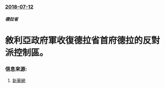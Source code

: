 ### [2018-07-12](/zh/news/2018/07/12/index.md)

##### 德拉省
# 敘利亞政府軍收復德拉省首府德拉的反對派控制區。 




### 信息来源:

1. [新華網](http://www.xinhuanet.com/world/2018-07/13/c_1123121504.htm)
